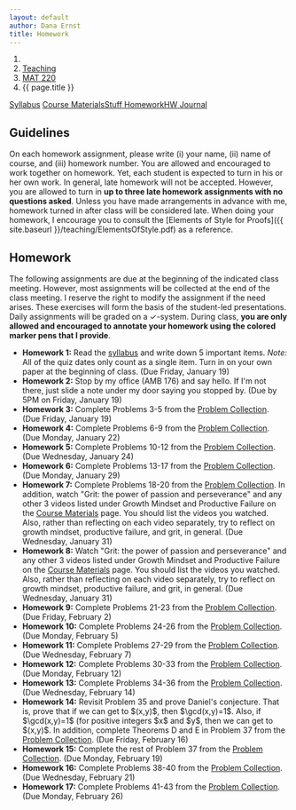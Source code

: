 ```yaml
---
layout: default
author: Dana Ernst
title: Homework
---
```


<ol class="breadcrumb">
  <li><a href="/"><i class="fa fa-home"></i></a></li>
  <li><a href="/teaching/">Teaching</a></li>
  <li><a href="/teaching/mat220s18">MAT 220</a></li>
  <li class="active">{{ page.title }}</li>
</ol>

<div class="row">
<div class="col-xs-12">
<div class="btn-group btn-group-justified">
<a class="btn btn-default btn-success" href="{{site.baseurl}}/teaching/mat220s18/syllabus/">Syllabus</a>
<a class="btn btn-default btn-primary" href="{{site.baseurl}}/teaching/mat220s18/materials/">
<span class="hidden-xs">Course Materials</span><span class="visible-xs">Stuff</span>
</a>
<a class="btn btn-default btn-warning" href="{{site.baseurl}}/teaching/mat220s18/homework/">
<span class="hidden-xs">Homework</span><span class="visible-xs">HW</span>
</a>
<a class="btn btn-default btn-info" href="{{site.baseurl}}/teaching/mat220s18/journal/">Journal</a>
</div>
</div>
</div>

## Guidelines ##
On each homework assignment, please write (i) your name, (ii) name of course, and (iii) homework number. You are allowed and encouraged to work together on homework. Yet, each student is expected to turn in his or her own work. In general, late homework will not be accepted. However, you are allowed to turn in **up to three late homework assignments with no questions asked**. Unless you have made arrangements in advance with me, homework turned in after class will be considered late. When doing your homework, I encourage you to consult the [Elements of Style for Proofs]({{ site.baseurl }}/teaching/ElementsOfStyle.pdf) as a reference.

## Homework ##
The following assignments are due at the beginning of the indicated class meeting. However, most assignments will be collected at the end of the class meeting.  I reserve the right to modify the assignment if the need arises.  These exercises will form the basis of the student-led presentations.  Daily assignments will be graded on a $\checkmark$-system.  During class, **you are only allowed and encouraged to annotate your homework using the colored marker pens that I provide**.

<ul class="fa-ul">
<li><i class="fa-li fa fa-edit"></i><b>Homework 1:</b> Read the <a href="{{site.baseurl}}/teaching/mat220s18/syllabus/">syllabus</a> and write down 5 important items.  <i>Note:</i>  All of the quiz dates only count as a single item.  Turn in on your own paper at the beginning of class. (Due Friday, January 19)</li>
<li><i class="fa-li fa fa-edit"></i><b>Homework 2:</b> Stop by my office (AMB 176) and say hello. If I'm not there, just slide a note under my door saying you stopped by. (Due by 5PM on Friday, January 19)</li>
<li><i class="fa-li fa fa-edit"></i><b>Homework 3:</b> Complete Problems 3-5 from the <a href="https://dcernst.github.io/teaching/mat220s18/220ProblemCollection.pdf">Problem Collection</a>. (Due Friday, January 19)</li>
<li><i class="fa-li fa fa-edit"></i><b>Homework 4:</b> Complete Problems 6-9 from the <a href="https://dcernst.github.io/teaching/mat220s18/220ProblemCollection.pdf">Problem Collection</a>. (Due Monday, January 22)</li>
<li><i class="fa-li fa fa-edit"></i><b>Homework 5:</b> Complete Problems 10-12 from the <a href="https://dcernst.github.io/teaching/mat220s18/220ProblemCollection.pdf">Problem Collection</a>. (Due Wednesday, January 24)</li>
<li><i class="fa-li fa fa-edit"></i><b>Homework 6:</b> Complete Problems 13-17 from the <a href="https://dcernst.github.io/teaching/mat220s18/220ProblemCollection.pdf">Problem Collection</a>. (Due Monday, January 29)</li>
<li><i class="fa-li fa fa-edit"></i><b>Homework 7:</b> Complete Problems 18-20 from the <a href="https://dcernst.github.io/teaching/mat220s18/220ProblemCollection.pdf">Problem Collection</a>. In addition, watch "Grit: the power of passion and perseverance" and any other 3 videos listed under Growth Mindset and Productive Failure on the <a href="{{site.baseurl}}/teaching/mat220s18/materials/">Course Materials</a> page. You should list the videos you watched. Also, rather than reflecting on each video separately, try to reflect on growth mindset, productive failure, and grit, in general. (Due Wednesday, January 31)</li>
<li><i class="fa-li fa fa-edit"></i><b>Homework 8:</b> Watch "Grit: the power of passion and perseverance" and any other 3 videos listed under Growth Mindset and Productive Failure on the <a href="{{site.baseurl}}/teaching/mat220s18/materials/">Course Materials</a> page. You should list the videos you watched. Also, rather than reflecting on each video separately, try to reflect on growth mindset, productive failure, and grit, in general. (Due Wednesday, January 31)</li>
<li><i class="fa-li fa fa-edit"></i><b>Homework 9:</b> Complete Problems 21-23 from the <a href="https://dcernst.github.io/teaching/mat220s18/220ProblemCollection.pdf">Problem Collection</a>. (Due Friday, February 2)</li>
<li><i class="fa-li fa fa-edit"></i><b>Homework 10:</b> Complete Problems 24-26 from the <a href="https://dcernst.github.io/teaching/mat220s18/220ProblemCollection.pdf">Problem Collection</a>. (Due Monday, February 5)</li>
<li><i class="fa-li fa fa-edit"></i><b>Homework 11:</b> Complete Problems 27-29 from the <a href="https://dcernst.github.io/teaching/mat220s18/220ProblemCollection.pdf">Problem Collection</a>. (Due Wednesday, February 7)</li>
<li><i class="fa-li fa fa-edit"></i><b>Homework 12:</b> Complete Problems 30-33 from the <a href="https://dcernst.github.io/teaching/mat220s18/220ProblemCollection.pdf">Problem Collection</a>. (Due Monday, February 12)</li>
<li><i class="fa-li fa fa-edit"></i><b>Homework 13:</b> Complete Problems 34-36 from the <a href="https://dcernst.github.io/teaching/mat220s18/220ProblemCollection.pdf">Problem Collection</a>. (Due Wednesday, February 14)</li>
<li><i class="fa-li fa fa-edit"></i><b>Homework 14:</b> Revisit Problem 35 and prove Daniel's conjecture.  That is, prove that if we can get to $(x,y)$, then $\gcd(x,y)=1$.  Also, if $\gcd(x,y)=1$ (for positive integers $x$ and $y$, then we can get to $(x,y)$. In addition, complete Theorems D and E in Problem 37 from the <a href="https://dcernst.github.io/teaching/mat220s18/220ProblemCollection.pdf">Problem Collection</a>. (Due Friday, February 16)</li>
<li><i class="fa-li fa fa-edit"></i><b>Homework 15:</b> Complete the rest of Problem 37 from the <a href="https://dcernst.github.io/teaching/mat220s18/220ProblemCollection.pdf">Problem Collection</a>. (Due Monday, February 19)</li>
<li><i class="fa-li fa fa-edit"></i><b>Homework 16:</b> Complete Problems 38-40 from the <a href="https://dcernst.github.io/teaching/mat220s18/220ProblemCollection.pdf">Problem Collection</a>. (Due Wednesday, February 21)</li>
<li><i class="fa-li fa fa-edit"></i><b>Homework 17:</b> Complete Problems 41-43 from the <a href="https://dcernst.github.io/teaching/mat220s18/220ProblemCollection.pdf">Problem Collection</a>. (Due Monday, February 26)</li>
</ul>
